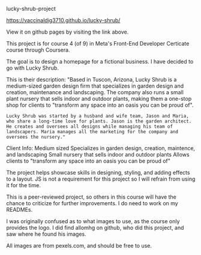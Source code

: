 lucky-shrub-project

https://vaccinaldig3710.github.io/lucky-shrub/

View it on github pages by visiting the link above.

This project is for course 4 (of 9) in Meta's Front-End Developer Certicate course through Coursera. 

The goal is to design a homepage for a fictional business. I have decided to go with Lucky Shrub. 

This is their description: 
    "Based in Tuscon, Arizona, Lucky Shrub is a medium-sized garden design firm that specializes in garden design and creation, maintenance and landscaping. The company also runs a small plant nursery that sells indoor and outdoor plants, making them a one-stop shop for clients to "transform any space into an oasis you can be proud of".

    Lucky Shrub was started by a husband and wife team, Jason and Maria, who share a long-time love for plants. Jason is the garden architect. He creates and oversees all designs while managing his team of landscapers. Maria manages all the marketing for the company and oversees the nursery."

Client Info:
    Medium sized
    Specializes in garden design, creation, maintence, and landscaping
    Small nursery that sells indoor and outdoor plants
    Allows clients to "transform any space into an oasis you can be proud of"


The project helps showcase skills in designing, styling, and adding effects to a layout. JS is not a requirement for this project so I will refrain from using it for the time. 

This is a peer-reviewed project, so others in this course will have the chance to criticize for further improvements. I do need to work on my READMEs. 

I was originally confused as to what images to use, as the course only provides the logo. I did find allomhg on github, who did this project, and saw where he found his images. 

All images are from pexels.com, and should be free to use. 
